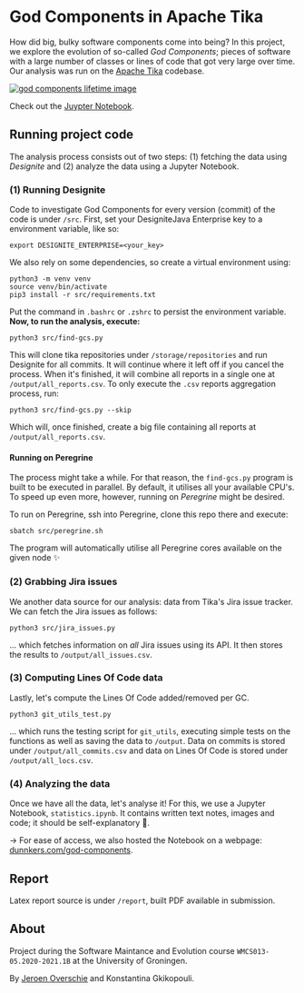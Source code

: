 # God Components in Apache Tika
How did big, bulky software components come into being? In this project, we explore the evolution of so-called _God Components_; pieces of software with a large number of classes or lines of code that got very large over time. Our analysis was run on the [Apache Tika](https://tika.apache.org/) codebase.

[![god components lifetime image](report/images/gc_lineplot)](https://dunnkers.com/god-components)

Check out the [Juypter Notebook](https://dunnkers.com/god-components).

## Running project code
The analysis process consists out of two steps: (1) fetching the data using _Designite_ and (2) analyze the data using a Jupyter Notebook.

### (1) Running Designite
Code to investigate God Components for every version (commit) of the code is under `/src`. First, set your DesigniteJava Enterprise key to a environment variable, like so:

```shell
export DESIGNITE_ENTERPRISE=<your_key>
```

We also rely on some dependencies, so create a virtual environment using:

```shell
python3 -m venv venv
source venv/bin/activate
pip3 install -r src/requirements.txt
```

Put the command in `.bashrc` or `.zshrc` to persist the environment variable. **Now, to run the analysis, execute:**

```shell
python3 src/find-gcs.py
```

This will clone tika repositories under `/storage/repositories` and run Designite for all commits. It will continue where it left off if you cancel the process. When it's finished, it will combine all reports in a single one at `/output/all_reports.csv`. To only execute the `.csv` reports aggregation process, run:

```shell
python3 src/find-gcs.py --skip
```

Which will, once finished, create a big file containing all reports at `/output/all_reports.csv`.

#### Running on Peregrine
The process might take a while. For that reason, the `find-gcs.py` program is built to be executed in parallel. By default, it utilises all your available CPU's. To speed up even more, however, running on _Peregrine_ might be desired.

To run on Peregrine, ssh into Peregrine, clone this repo there and execute:

```shell
sbatch src/peregrine.sh
```

The program will automatically utilise all Peregrine cores available on the given node ✨

### (2) Grabbing Jira issues
We another data source for our analysis: data from Tika's Jira issue tracker. We can fetch the Jira issues as follows:

```shell
python3 src/jira_issues.py
```

... which fetches information on *all* Jira issues using its API. It then stores the results to `/output/all_issues.csv`.

### (3) Computing Lines Of Code data
Lastly, let's compute the Lines Of Code added/removed per GC.

```shell
python3 git_utils_test.py
```

... which runs the testing script for `git_utils`, executing simple tests on the functions as well as saving the data to `/output`. Data on commits is stored under `/output/all_commits.csv` and data on Lines Of Code is stored under `/output/all_locs.csv`.

### (4) Analyzing the data
Once we have all the data, let's analyse it! For this, we use a Jupyter Notebook, `statistics.ipynb`. It contains written text notes, images and code; it should be self-explanatory 🙂.

→ For ease of access, we also hosted the Notebook on a webpage: [dunnkers.com/god-components](https://dunnkers.com/god-components).

## Report
Latex report source is under `/report`, built PDF available in submission.

## About
Project during the Software Maintance and Evolution course `WMCS013-05.2020-2021.1B` at the University of Groningen.

By [Jeroen Overschie](https://dunnkers.com/) and Konstantina Gkikopouli.
